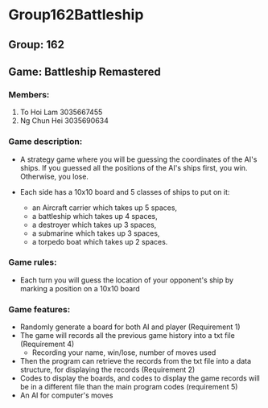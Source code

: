 # Group162Battleship

## Group: 162
## Game: Battleship Remastered
### Members:
1. To Hoi Lam 3035667455
2. Ng Chun Hei 3035690634

### Game description:
* A strategy game where you will be guessing the coordinates of the AI's ships. If you guessed all the positions of the AI's ships first, you win. Otherwise, you lose.

* Each side has a 10x10 board and 5 classes of ships to put on it:
    * an Aircraft carrier which takes up 5 spaces,
    * a battleship which takes up 4 spaces,
    * a destroyer which takes up 3 spaces,
    * a submarine which takes up 3 spaces,
    * a torpedo boat which takes up 2 spaces.

###  Game rules:
* Each turn you will guess the location of your opponent's ship by marking a position on a 10x10 board

### Game features:
* Randomly generate a board for both AI and player (Requirement 1)
* The game will records all the previous game history into a txt file (Requirement 4)
    * Recording your name, win/lose, number of moves used
* Then the program can retrieve the records from the txt file into a data structure, for displaying the records (Requirement 2)
* Codes to display the boards, and codes to display the game records will be in a different file than the main program codes (requirement 5)
* An AI for computer's moves
